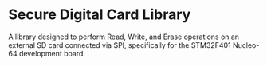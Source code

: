 # Secure Digital Card Library
A library designed to perform Read, Write, and Erase operations on an external SD card connected via SPI, specifically for the STM32F401 Nucleo-64 development board.
